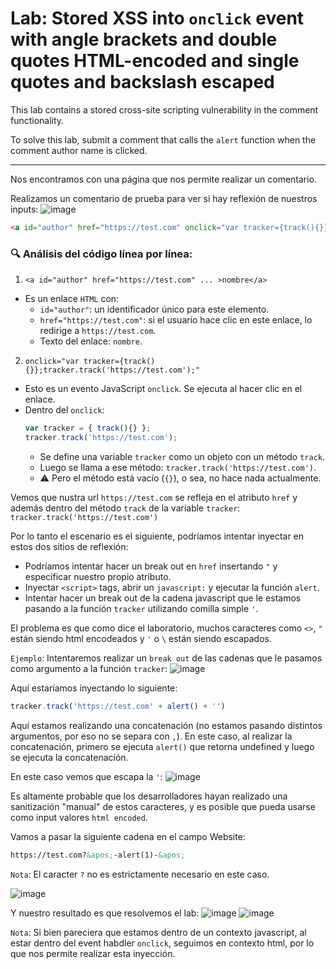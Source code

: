 # Lab: Stored XSS into `onclick` event with angle brackets and double quotes HTML-encoded and single quotes and backslash escaped

This lab contains a stored cross-site scripting vulnerability in the comment functionality.

To solve this lab, submit a comment that calls the `alert` function when the comment author name is clicked.

---

Nos encontramos con una página que nos permite realizar un comentario.

Realizamos un comentario de prueba para ver si hay reflexión de nuestros inputs:
![image](https://github.com/user-attachments/assets/485924f2-fdc1-4479-a4fa-3cfe75af9c71)

```html
<a id="author" href="https://test.com" onclick="var tracker={track(){}};tracker.track('https://test.com');">nombre</a>
```

### 🔍 Análisis del código línea por línea:
1. `<a id="author" href="https://test.com" ... >nombre</a>`
- Es un enlace `HTML` con:
  - `id="author"`: un identificador único para este elemento.
  - `href="https://test.com"`: si el usuario hace clic en este enlace, lo redirige a `https://test.com`.
  - Texto del enlace: `nombre`.
2. `onclick="var tracker={track(){}};tracker.track('https://test.com');"`
- Esto es un evento JavaScript `onclick`. Se ejecuta al hacer clic en el enlace.
- Dentro del `onclick`:
  ```js
  var tracker = { track(){} };
  tracker.track('https://test.com');
  ```
  - Se define una variable `tracker` como un objeto con un método `track`.
  - Luego se llama a ese método: `tracker.track('https://test.com')`.
  - ⚠️ Pero el método está vacío (`{}`), o sea, no hace nada actualmente.

Vemos que nustra url `https://test.com` se refleja en el atributo `href` y además dentro del método `track` de la variable `tracker`: `tracker.track('https://test.com')`

Por lo tanto el escenario es el siguiente, podríamos intentar inyectar en estos dos sitios de reflexión:
- Podríamos intentar hacer un break out en `href` insertando `"` y especificar nuestro propio atributo.
- Inyectar `<script>` tags, abrir un `javascript:` y ejecutar la función `alert`.
- Intentar hacer un break out de la cadena javascript que le estamos pasando a la función `tracker` utilizando comilla simple `'`.

El problema es que como dice el laboratorio, muchos caracteres como `<>`, `"` están siendo html encodeados y `'` o `\` están siendo escapados.

`Ejemplo`:
Intentaremos realizar un `break out` de las cadenas que le pasamos como argumento a la función `tracker`:
![image](https://github.com/user-attachments/assets/644fdf23-2076-4305-bb72-de96c25742ab)

Aquí estaríamos inyectando lo siguiente:
```js
tracker.track('https://test.com' + alert() + '')
```

Aquí estamos realizando una concatenación (no estamos pasando distintos argumentos, por eso no se separa con `,`).
En este caso, al realizar la concatenación, primero se ejecuta `alert()` que retorna undefined y luego se ejecuta la concatenación.

En este caso vemos que escapa la `'`:
![image](https://github.com/user-attachments/assets/f8bbc98f-3b18-45da-97be-8363b8674526)


Es altamente probable que los desarrolladores hayan realizado una sanitización "manual" de estos caracteres, y es posible que pueda usarse como input valores `html encoded`.

Vamos a pasar la siguiente cadena en el campo Website:
```html
https://test.com?&apos;-alert(1)-&apos;
```
`Nota`: El caracter `?` no es estrictamente necesario en este caso.

![image](https://github.com/user-attachments/assets/37326e4a-19e1-4d19-9947-7841aad816ef)

Y nuestro resultado es que resolvemos el lab:
![image](https://github.com/user-attachments/assets/e6ba51bc-660b-4487-8541-c73139ac438e)
![image](https://github.com/user-attachments/assets/3c0f2584-056d-442c-9fed-0181ab669f5d)

`Nota`: Si bien pareciera que estamos dentro de un contexto javascript, al estar dentro del event habdler `onclick`, seguimos en contexto html, por lo que nos permite realizar esta inyección.







  



